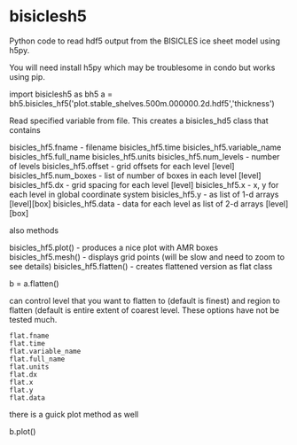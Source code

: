 # bisiclesh5
Python code to read hdf5 output from the BISICLES ice sheet model using h5py.

You will need install h5py which may be troublesome in condo but works using pip.

import bisiclesh5 as bh5
a = bh5.bisicles_hf5('plot.stable_shelves.500m.000000.2d.hdf5','thickness')

Read specified variable from file. This creates a bisicles_hd5 class that contains

   bisicles_hf5.fname - filename
   bisicles_hf5.time
   bisicles_hf5.variable_name
   bisicles_hf5.full_name
   bisicles_hf5.units
   bisicles_hf5.num_levels - number of levels
   bisicles_hf5.offset - grid offsets for each level [level]
   bisicles_hf5.num_boxes - list of number of boxes in each level [level]
   bisicles_hf5.dx - grid spacing for each level [level]
   bisicles_hf5.x - x, y for each level in global coordinate system
   bisicles_hf5.y - as list of 1-d arrays [level][box]
   bisicles_hf5.data - data for each level as list of 2-d arrays [level][box]

also methods

   bisicles_hf5.plot() - produces a nice plot with AMR boxes
   bisicles_hf5.mesh() - displays grid points (will be slow and need to zoom to see details)
   bisicles_hf5.flatten() - creates flattened version as flat class

b = a.flatten()

can control level that you want to flatten to (default is finest) and region to flatten
(default is entire extent of coarest level. These options have not be tested much.

    flat.fname
    flat.time
    flat.variable_name
    flat.full_name
    flat.units
    flat.dx
    flat.x
    flat.y
    flat.data

there is a guick plot method as well

b.plot()
